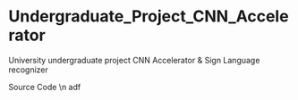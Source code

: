 # Undergraduate_Project_CNN_Accelerator

University undergraduate project 
CNN Accelerator & Sign Language recognizer

Source Code
\n
adf
